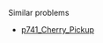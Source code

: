 Similar problems
- [p741_Cherry_Pickup](https://github.com/genxium/Leetcode/tree/master/p741_Cherry_Pickup) 
